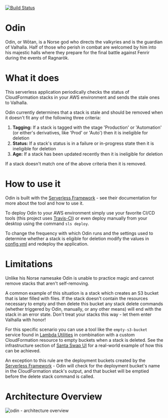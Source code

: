 [![Build Status][travis-badge]][travis-badge-url]
# Odin

Odin, or Wōtan, is a Norse god who directs the valkyries and is the guardian of Valhalla.  Half of those who perish in combat are welcomed by him into his majestic halls where they prepare for the final battle against Fenrir during the events of Ragnarök.

# What it does
This serverless application periodically checks the status of CloudFormation stacks in your AWS environment and sends the stale ones to Valhalla.

Odin currently determines that a stack is stale and should be removed when it doesn't fit any of the following three criteria:

1. **Tagging:**  If a stack is tagged with the stage 'Production' or 'Automation' (or either's derivatives, like 'Prod' or 'Auto') then it is ineligible for deletion
1. **Status:**  If a stack's status is in a failure or in-progress state then it is ineligible for deletion
1. **Age:**  If a stack has been updated recently then it is ineligible for deletion

If a stack doesn't match one of the above criteria then it is removed.

# How to use it
Odin is built with the [Serverless Framework](https://serverless.com/) - see their documentation for more about the tool and how to use it.

To deploy Odin to your AWS environment simply use your favorite CI/CD tools (this project uses [Travis-CI](https://travis-ci.org/manwaring/odin)) or even deploy manually from your desktop using the command `sls deploy`.

To change the frequency with which Odin runs and the settings used to determine whether a stack is eligible for deletion modify the values in [config.yml](https://github.com/manwaring/odin/blob/master/config.yml) and redeploy the application.

# Limitations
Unlike his Norse namesake Odin is unable to practice magic and cannot remove stacks that aren't self-removing.

A common example of this situation is a stack which creates an S3 bucket that is later filled with files.  If the stack doesn't contain the resources necessary to empty and then delete this bucket any stack delete commands (whether triggered by Odin, manually, or any other means) will end with the stack in an error state.  Don't treat your stacks this way - let them enter Valhalla with honor!

For this specific scenario you can use a tool like the `empty-s3-bucket` service found in [Lambda Utilities](https://github.com/manwaring/lambda-utilities) in combination with a custom CloudFormation resource to empty buckets when a stack is deleted.  See the infrastructure section of [Santa Swap UI](https://github.com/santaswap/ui) for a real-world example of how this can be achieved.

An exception to this rule are the deployment buckets created by the [Serverless Framework](https://serverless.com/) - Odin will check for the deployment bucket's name in the CloudFormation stack's output, and that bucket will be emptied before the delete stack command is called.

# Architecture Overview
![odin - architecture overview](https://cloud.githubusercontent.com/assets/2955468/24622720/f24c75a4-1873-11e7-9e09-b83a1425c196.png)

[travis-badge]: https://travis-ci.org/manwaring/odin.svg?branch=master		
[travis-badge-url]: https://travis-ci.org/manwaring/odin
